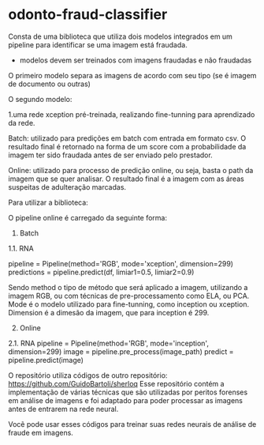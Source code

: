 odonto-fraud-classifier
==============================

Consta de uma biblioteca que utiliza dois modelos integrados em um pipeline para identificar se uma imagem está fraudada. 

* modelos devem ser treinados com imagens fraudadas e não fraudadas

O primeiro modelo separa as imagens de acordo com seu tipo (se é imagem de documento ou outras)

O segundo modelo:

1.uma rede xception pré-treinada, realizando fine-tunning para aprendizado da rede. 

Batch: utilizado para predições em batch com entrada em formato csv. O resultado final é retornado na forma de um score com a probabilidade da imagem ter sido fraudada antes de ser enviado pelo prestador.

Online: utilizado para processo de predição online, ou seja, basta o path da imagem que se quer analisar. O resultado final é a imagem com as áreas suspeitas de adulteração marcadas.

Para utilizar a biblioteca:

O pipeline online é carregado da seguinte forma:

1. Batch

1.1. RNA

pipeline = Pipeline(method='RGB', mode='xception',  dimension=299)
predictions = pipeline.predict(df, limiar1=0.5, limiar2=0.9)

Sendo method o tipo de método que será aplicado a imagem, utilizando a imagem RGB, ou com
técnicas de pre-processamento como ELA, ou PCA.
Mode é o modelo utilizado para fine-tunning, como inception ou xception.
Dimension é a dimesão da imagem, que para inception é 299.

2. Online

2.1. RNA
pipeline = Pipeline(method='RGB', mode='inception',  dimension=299)
image = pipeline.pre_process(image_path)
predict = pipeline.predict(image)

O repositório utiliza códigos de outro repositório: https://github.com/GuidoBartoli/sherloq
Esse repositório contém a implementação de várias técnicas que são utilizadas por
peritos forenses em análise de imagens e foi adaptado para poder processar as imagens
antes de entrarem na rede neural.

Vocẽ pode usar esses códigos para treinar suas redes neurais de análise de fraude em imagens.
